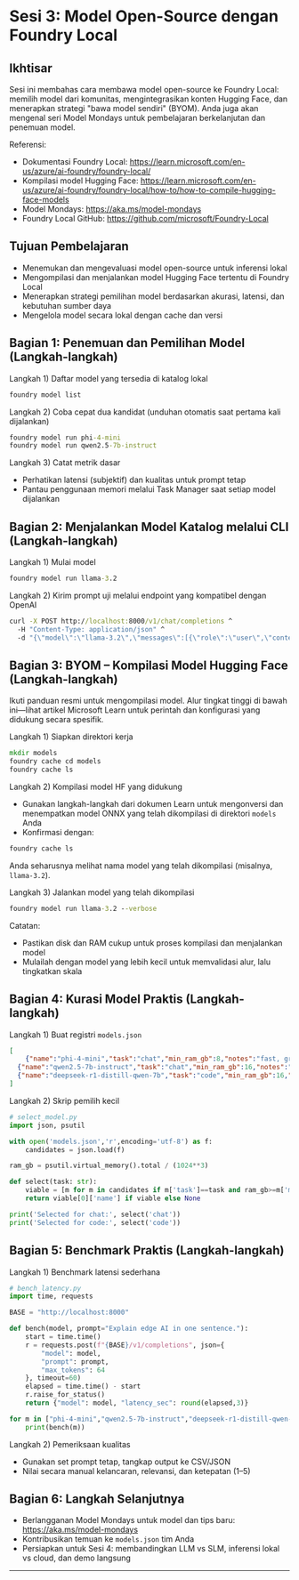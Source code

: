 <!--
CO_OP_TRANSLATOR_METADATA:
{
  "original_hash": "eb6ccbc99954b9db058c3fabdbf39cc5",
  "translation_date": "2025-09-22T22:37:21+00:00",
  "source_file": "Module08/03.OpenSourceModels.md",
  "language_code": "id"
}
-->
# Sesi 3: Model Open-Source dengan Foundry Local

## Ikhtisar

Sesi ini membahas cara membawa model open-source ke Foundry Local: memilih model dari komunitas, mengintegrasikan konten Hugging Face, dan menerapkan strategi "bawa model sendiri" (BYOM). Anda juga akan mengenal seri Model Mondays untuk pembelajaran berkelanjutan dan penemuan model.

Referensi:
- Dokumentasi Foundry Local: https://learn.microsoft.com/en-us/azure/ai-foundry/foundry-local/
- Kompilasi model Hugging Face: https://learn.microsoft.com/en-us/azure/ai-foundry/foundry-local/how-to/how-to-compile-hugging-face-models
- Model Mondays: https://aka.ms/model-mondays
- Foundry Local GitHub: https://github.com/microsoft/Foundry-Local

## Tujuan Pembelajaran
- Menemukan dan mengevaluasi model open-source untuk inferensi lokal
- Mengompilasi dan menjalankan model Hugging Face tertentu di Foundry Local
- Menerapkan strategi pemilihan model berdasarkan akurasi, latensi, dan kebutuhan sumber daya
- Mengelola model secara lokal dengan cache dan versi

## Bagian 1: Penemuan dan Pemilihan Model (Langkah-langkah)

Langkah 1) Daftar model yang tersedia di katalog lokal  
```cmd
foundry model list
```
  
Langkah 2) Coba cepat dua kandidat (unduhan otomatis saat pertama kali dijalankan)  
```cmd
foundry model run phi-4-mini
foundry model run qwen2.5-7b-instruct
```
  
Langkah 3) Catat metrik dasar  
- Perhatikan latensi (subjektif) dan kualitas untuk prompt tetap  
- Pantau penggunaan memori melalui Task Manager saat setiap model dijalankan  

## Bagian 2: Menjalankan Model Katalog melalui CLI (Langkah-langkah)

Langkah 1) Mulai model  
```cmd
foundry model run llama-3.2
```
  
Langkah 2) Kirim prompt uji melalui endpoint yang kompatibel dengan OpenAI  
```cmd
curl -X POST http://localhost:8000/v1/chat/completions ^
  -H "Content-Type: application/json" ^
  -d "{\"model\":\"llama-3.2\",\"messages\":[{\"role\":\"user\",\"content\":\"Say hello in 5 words.\"}]}"

```
  

## Bagian 3: BYOM – Kompilasi Model Hugging Face (Langkah-langkah)

Ikuti panduan resmi untuk mengompilasi model. Alur tingkat tinggi di bawah ini—lihat artikel Microsoft Learn untuk perintah dan konfigurasi yang didukung secara spesifik.

Langkah 1) Siapkan direktori kerja  
```cmd
mkdir models
foundry cache cd models
foundry cache ls
```
  
Langkah 2) Kompilasi model HF yang didukung  
- Gunakan langkah-langkah dari dokumen Learn untuk mengonversi dan menempatkan model ONNX yang telah dikompilasi di direktori `models` Anda  
- Konfirmasi dengan:  
```cmd
foundry cache ls
```
  
Anda seharusnya melihat nama model yang telah dikompilasi (misalnya, `llama-3.2`).  

Langkah 3) Jalankan model yang telah dikompilasi  
```cmd
foundry model run llama-3.2 --verbose
```
  
Catatan:  
- Pastikan disk dan RAM cukup untuk proses kompilasi dan menjalankan model  
- Mulailah dengan model yang lebih kecil untuk memvalidasi alur, lalu tingkatkan skala  

## Bagian 4: Kurasi Model Praktis (Langkah-langkah)

Langkah 1) Buat registri `models.json`  
```json
[
    {"name":"phi-4-mini","task":"chat","min_ram_gb":8,"notes":"fast, great for general chat"},
  {"name":"qwen2.5-7b-instruct","task":"chat","min_ram_gb":16,"notes":"larger context, good reasoning"},
  {"name":"deepseek-r1-distill-qwen-7b","task":"code","min_ram_gb":16,"notes":"coding-oriented"}
]
```
  
Langkah 2) Skrip pemilih kecil  
```python
# select_model.py
import json, psutil

with open('models.json','r',encoding='utf-8') as f:
    candidates = json.load(f)

ram_gb = psutil.virtual_memory().total / (1024**3)

def select(task: str):
    viable = [m for m in candidates if m['task']==task and ram_gb>=m['min_ram_gb']]
    return viable[0]['name'] if viable else None

print('Selected for chat:', select('chat'))
print('Selected for code:', select('code'))
```
  

## Bagian 5: Benchmark Praktis (Langkah-langkah)

Langkah 1) Benchmark latensi sederhana  
```python
# bench_latency.py
import time, requests

BASE = "http://localhost:8000"

def bench(model, prompt="Explain edge AI in one sentence."):
    start = time.time()
    r = requests.post(f"{BASE}/v1/completions", json={
        "model": model,
        "prompt": prompt,
        "max_tokens": 64
    }, timeout=60)
    elapsed = time.time() - start
    r.raise_for_status()
    return {"model": model, "latency_sec": round(elapsed,3)}

for m in ["phi-4-mini","qwen2.5-7b-instruct","deepseek-r1-distill-qwen-7b"]:
    print(bench(m))
```
  
Langkah 2) Pemeriksaan kualitas  
- Gunakan set prompt tetap, tangkap output ke CSV/JSON  
- Nilai secara manual kelancaran, relevansi, dan ketepatan (1–5)  

## Bagian 6: Langkah Selanjutnya
- Berlangganan Model Mondays untuk model dan tips baru: https://aka.ms/model-mondays  
- Kontribusikan temuan ke `models.json` tim Anda  
- Persiapkan untuk Sesi 4: membandingkan LLM vs SLM, inferensi lokal vs cloud, dan demo langsung  

---

